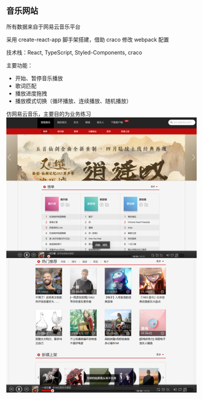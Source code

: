 <!--
 * @Author: 秋意微醺时
 * @Date: 2024-04-02 19:47:12
 * @Description: 请填写说明
-->
## 音乐网站

所有数据来自于网易云音乐平台

采用 create-react-app 脚手架搭建，借助 craco 修改 webpack 配置

技术栈：React, TypeScript, Styled-Components, craco

主要功能：
- 开始、暂停音乐播放
- 歌词匹配
- 播放进度拖拽
- 播放模式切换（循环播放、连续播放、随机播放）

仿网易云音乐，主要目的为业务练习
![alt text](./image.png)
![alt text](./image-1.png)
